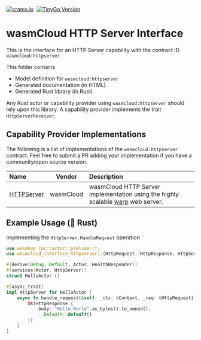 [![crates.io](https://img.shields.io/crates/v/wasmcloud-interface-httpserver.svg)](https://crates.io/crates/wasmcloud-interface-httpserver)&nbsp;
[![TinyGo Version](https://img.shields.io/github/go-mod/go-version/wasmcloud/interfaces?label=TinyGo&filename=httpserver%2Ftinygo%2Fgo.mod)](https://pkg.go.dev/github.com/wasmcloud/interfaces/httpserver/tinygo)
# wasmCloud HTTP Server Interface
This is the interface for an HTTP Server capability with the contract ID `wasmcloud:httpserver`

This folder contains 
- Model definition for `wasmcloud:httpserver`
- Generated documentation (in HTML)
- Generated Rust library (in Rust)

Any Rust actor or capability provider using `wasmcloud:httpserver` should rely upon this library. A capability provider implements the trait `HttpServerReceiver`.

## Capability Provider Implementations
The following is a list of implementations of the `wasmcloud:httpserver` contract. Feel free to submit a PR adding your implementation if you have a community/open source version.

| Name | Vendor | Description |
| :--- | :---: | :--- |
| [HTTPServer](https://github.com/wasmCloud/capability-providers/tree/main/httpserver-rs) | wasmCloud | wasmCloud HTTP Server implementation using the highly scalable [warp](https://docs.rs/warp/latest/warp/) web server.


## Example Usage (🦀 Rust)
Implementing the `HttpServer.HandleRequest` operation
```rust
use wasmbus_rpc::actor::prelude::*;
use wasmcloud_interface_httpserver::{HttpRequest, HttpResponse, HttpServer, HttpServerReceiver};

#[derive(Debug, Default, Actor, HealthResponder)]
#[services(Actor, HttpServer)]
struct HelloActor {}

#[async_trait]
impl HttpServer for HelloActor {
    async fn handle_request(&self, _ctx: &Context, _req: &HttpRequest) -> RpcResult<HttpResponse> {
        Ok(HttpResponse {
            body: "Hello World".as_bytes().to_owned(),
            ..Default::default()
        })
    }
}
```

